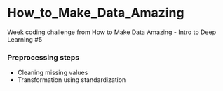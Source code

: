 # How_to_Make_Data_Amazing
Week coding challenge from How to Make Data Amazing - Intro to Deep Learning #5

### Preprocessing steps
* Cleaning missing values
* Transformation using standardization
